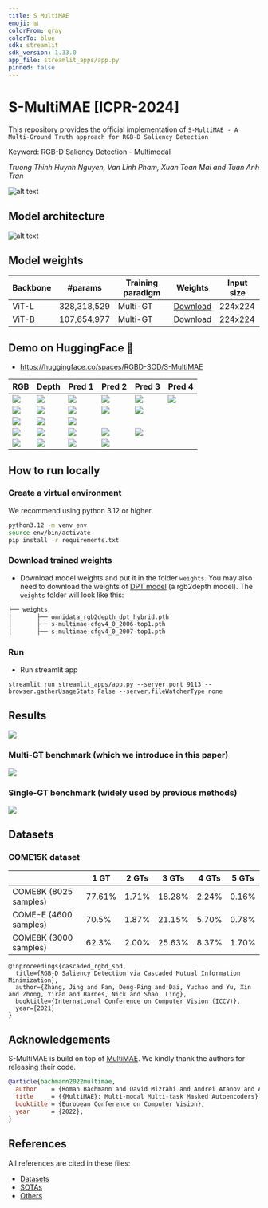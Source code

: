 ```yaml
---
title: S MultiMAE
emoji: 📊
colorFrom: gray
colorTo: blue
sdk: streamlit
sdk_version: 1.33.0
app_file: streamlit_apps/app.py
pinned: false
---
```


# S-MultiMAE [ICPR-2024]

This repository provides the official implementation of `S-MultiMAE - A Multi-Ground Truth approach for RGB-D Saliency Detection`

Keyword: RGB-D Saliency Detection - Multimodal

_Truong Thinh Huynh Nguyen, Van Linh Pham, Xuan Toan Mai and Tuan Anh Tran_

![alt text](docs/figures/overview_proposed_method_v5.jpg)

## Model architecture

![alt text](docs/figures/proposed_method_v5.drawio.png)

## Model weights

| Backbone | #params     | Training paradigm | Weights                                                                                        | Input size |
| -------- | ----------- | ----------------- | ---------------------------------------------------------------------------------------------- | ---------- |
| ViT-L    | 328,318,529 | Multi-GT          | [Download](https://drive.google.com/file/d/1YhAuu3DI2adPLQgbgoSt74ilZbpuKihh/view?usp=sharing) | 224x224    |
| ViT-B    | 107,654,977 | Multi-GT          | [Download](https://drive.google.com/file/d/13Omafif3pvPKgg3Isp_srkHf8CSPx33d/view?usp=sharing) | 224x224    |

## Demo on HuggingFace 🤗

- https://huggingface.co/spaces/RGBD-SOD/S-MultiMAE

| RGB | Depth | Pred 1 | Pred 2 | Pred 3 | Pred 4 |
| --- | --- | --- | --- | --- | --- |
| ![](/docs/streamlit_samples/sample_1/rgb.jpg) | ![](/docs/streamlit_samples/sample_1/depth.jpg) | ![](/docs/streamlit_samples/sample_1/pred1.jpg) | ![](/docs/streamlit_samples/sample_1/pred2.jpg) | ![](/docs/streamlit_samples/sample_1/pred3.jpg) | ![](/docs/streamlit_samples/sample_1/pred4.jpg) |
| ![](/docs/streamlit_samples/sample_4/rgb.jpg) | ![](/docs/streamlit_samples/sample_4/depth.jpg) | ![](/docs/streamlit_samples/sample_4/pred1.jpg) | ![](/docs/streamlit_samples/sample_4/pred2.jpg) | ![](/docs/streamlit_samples/sample_4/pred3.jpg) |  |
| ![](/docs/streamlit_samples/sample_2/rgb.jpg) | ![](/docs/streamlit_samples/sample_2/depth.jpg) | ![](/docs/streamlit_samples/sample_2/pred1.jpg) |  |  |  |
| ![](/docs/streamlit_samples/sample_3/rgb.jpg) | ![](/docs/streamlit_samples/sample_3/depth.jpg) | ![](/docs/streamlit_samples/sample_3/pred1.jpg) | ![](/docs/streamlit_samples/sample_3/pred2.jpg) | ![](/docs/streamlit_samples/sample_3/pred3.jpg) |  |
| ![](/docs/streamlit_samples/sample_5/rgb.jpg) | ![](/docs/streamlit_samples/sample_5/depth.jpg) | ![](/docs/streamlit_samples/sample_5/pred1.jpg) | ![](/docs/streamlit_samples/sample_5/pred2.jpg) |  |  |


<!-- ![_](/docs/streamlit_samples/sample1_input.png)
![_](/docs/streamlit_samples/sample1_results.png) -->

## How to run locally

### Create a virtual environment

We recommend using python 3.12 or higher.

```bash
python3.12 -m venv env
source env/bin/activate
pip install -r requirements.txt
```

### Download trained weights

- Download model weights and put it in the folder `weights`. You may also need to download the weights of [DPT model](https://drive.google.com/file/d/1vU4G31_T2PJv1DkA8j-MLXfMjGa7kD3L/view?usp=sharing) (a rgb2depth model). The `weights` folder will look like this:

```bash
├── weights
│       ├── omnidata_rgb2depth_dpt_hybrid.pth
│       ├── s-multimae-cfgv4_0_2006-top1.pth
│       ├── s-multimae-cfgv4_0_2007-top1.pth
```

### Run

- Run streamlit app

```
streamlit run streamlit_apps/app.py --server.port 9113 --browser.gatherUsageStats False --server.fileWatcherType none
```

## Results

![](/docs/figures/diversity_test.jpg)


### Multi-GT benchmark (which we introduce in this paper)

![](/docs/figures/multi_gt_benchmark.png)

### Single-GT benchmark (widely used by previous methods)

![](/docs/figures/single_gt_benchmark.png)

## Datasets

### COME15K dataset

|                       | 1 GT   | 2 GTs | 3 GTs  | 4 GTs | 5 GTs |
| --------------------- | ------ | ----- | ------ | ----- | ----- |
| COME8K (8025 samples) | 77.61% | 1.71% | 18.28% | 2.24% | 0.16% |
| COME-E (4600 samples) | 70.5%  | 1.87% | 21.15% | 5.70% | 0.78% |
| COME8K (3000 samples) | 62.3%  | 2.00% | 25.63% | 8.37% | 1.70% |

```
@inproceedings{cascaded_rgbd_sod,
  title={RGB-D Saliency Detection via Cascaded Mutual Information Minimization},
  author={Zhang, Jing and Fan, Deng-Ping and Dai, Yuchao and Yu, Xin and Zhong, Yiran and Barnes, Nick and Shao, Ling},
  booktitle={International Conference on Computer Vision (ICCV)},
  year={2021}
}
```

## Acknowledgements

S-MultiMAE is build on top of [MultiMAE](https://github.com/EPFL-VILAB/MultiMAE). We kindly thank the authors for releasing their code.

```bib
@article{bachmann2022multimae,
  author    = {Roman Bachmann and David Mizrahi and Andrei Atanov and Amir Zamir},
  title     = {{MultiMAE}: Multi-modal Multi-task Masked Autoencoders},
  booktitle = {European Conference on Computer Vision},
  year      = {2022},
}
```

## References

All references are cited in these files:

- [Datasets](./docs/references/Dataset.bib)
- [SOTAs](./docs/references/SOTAs.bib)
- [Others](./docs/references/References.bib)
